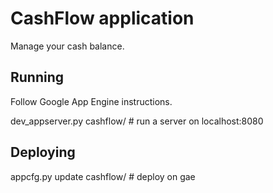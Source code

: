 # CashFlow application

Manage your cash balance.

## Running

Follow Google App Engine instructions.

 dev_appserver.py cashflow/   # run a server on localhost:8080

## Deploying

 appcfg.py update cashflow/   # deploy on gae
